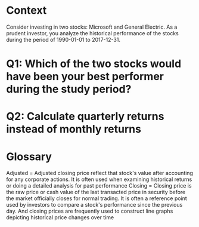 # Context
Consider investing in two stocks: Microsoft and General Electric. As a prudent investor, you analyze the historical performance of the stocks during the period of 1990-01-01 to 2017-12-31.

# Q1: Which of the two stocks would have been your best performer during the study period?

# Q2: Calculate quarterly returns instead of monthly returns





# Glossary
Adjusted  = Adjusted closing price reflect that stock's value after               accounting for any corporate actions. It is often used                when examining historical returns or doing a detailed                 analysis for past performance
Closing   = Closing price is the raw price or cash value of the last              transacted price in security before the market officially             closes for normal trading. It is often a reference point              used by investors to compare a stock's performance since              the previous day. And closing prices are frequently used              to construct line graphs depicting historical price                   changes over time